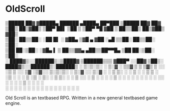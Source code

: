 # OldScroll

 ▒█████   ██▓    ▓█████▄      ██████  ▄████▄   ██▀███   ▒█████   ██▓     ██▓    
▒██▒  ██▒▓██▒    ▒██▀ ██▌   ▒██    ▒ ▒██▀ ▀█  ▓██ ▒ ██▒▒██▒  ██▒▓██▒    ▓██▒    
▒██░  ██▒▒██░    ░██   █▌   ░ ▓██▄   ▒▓█    ▄ ▓██ ░▄█ ▒▒██░  ██▒▒██░    ▒██░    
▒██   ██░▒██░    ░▓█▄   ▌     ▒   ██▒▒▓▓▄ ▄██▒▒██▀▀█▄  ▒██   ██░▒██░    ▒██░    
░ ████▓▒░░██████▒░▒████▓    ▒██████▒▒▒ ▓███▀ ░░██▓ ▒██▒░ ████▓▒░░██████▒░██████▒
░ ▒░▒░▒░ ░ ▒░▓  ░ ▒▒▓  ▒    ▒ ▒▓▒ ▒ ░░ ░▒ ▒  ░░ ▒▓ ░▒▓░░ ▒░▒░▒░ ░ ▒░▓  ░░ ▒░▓  ░
  ░ ▒ ▒░ ░ ░ ▒  ░ ░ ▒  ▒    ░ ░▒  ░ ░  ░  ▒     ░▒ ░ ▒░  ░ ▒ ▒░ ░ ░ ▒  ░░ ░ ▒  ░
░ ░ ░ ▒    ░ ░    ░ ░  ░    ░  ░  ░  ░          ░░   ░ ░ ░ ░ ▒    ░ ░     ░ ░   
    ░ ░      ░  ░   ░             ░  ░ ░         ░         ░ ░      ░  ░    ░  ░
                  ░                  ░                                          

Old Scroll is an textbased RPG.
Written in a new general textbased game engine.
